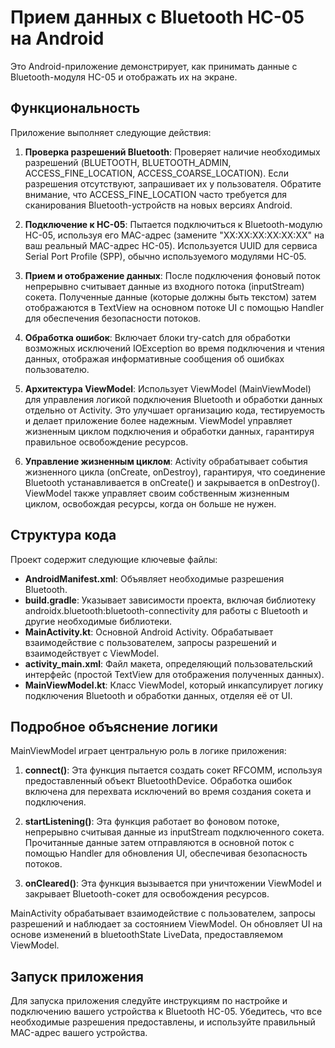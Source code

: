 # Прием данных с Bluetooth HC-05 на Android

Это Android-приложение демонстрирует, как принимать данные с Bluetooth-модуля HC-05 и отображать их на экране. 
##  Функциональность

Приложение выполняет следующие действия:

1. **Проверка разрешений Bluetooth**: Проверяет наличие необходимых разрешений (BLUETOOTH, BLUETOOTH_ADMIN, ACCESS_FINE_LOCATION, ACCESS_COARSE_LOCATION). Если разрешения отсутствуют, запрашивает их у пользователя. Обратите внимание, что ACCESS_FINE_LOCATION часто требуется для сканирования Bluetooth-устройств на новых версиях Android.

2. **Подключение к HC-05**: Пытается подключиться к Bluetooth-модулю HC-05, используя его MAC-адрес (замените "XX:XX:XX:XX:XX:XX" на ваш реальный MAC-адрес HC-05). Используется UUID для сервиса Serial Port Profile (SPP), обычно используемого модулями HC-05.

3. **Прием и отображение данных**: После подключения фоновый поток непрерывно считывает данные из входного потока (inputStream) сокета. Полученные данные (которые должны быть текстом) затем отображаются в TextView на основном потоке UI с помощью Handler для обеспечения безопасности потоков.

4. **Обработка ошибок**: Включает блоки try-catch для обработки возможных исключений IOException во время подключения и чтения данных, отображая информативные сообщения об ошибках пользователю.

5. **Архитектура ViewModel**: Использует ViewModel (MainViewModel) для управления логикой подключения Bluetooth и обработки данных отдельно от Activity. Это улучшает организацию кода, тестируемость и делает приложение более надежным. ViewModel управляет жизненным циклом подключения и обработки данных, гарантируя правильное освобождение ресурсов.

6. **Управление жизненным циклом**: Activity обрабатывает события жизненного цикла (onCreate, onDestroy), гарантируя, что соединение Bluetooth устанавливается в onCreate() и закрывается в onDestroy(). ViewModel также управляет своим собственным жизненным циклом, освобождая ресурсы, когда он больше не нужен.

##  Структура кода

Проект содержит следующие ключевые файлы:

- **AndroidManifest.xml**: Объявляет необходимые разрешения Bluetooth.
- **build.gradle**: Указывает зависимости проекта, включая библиотеку androidx.bluetooth:bluetooth-connectivity для работы с Bluetooth и другие необходимые библиотеки.
- **MainActivity.kt**: Основной Android Activity. Обрабатывает взаимодействие с пользователем, запросы разрешений и взаимодействует с ViewModel.
- **activity_main.xml**: Файл макета, определяющий пользовательский интерфейс (простой TextView для отображения полученных данных).
- **MainViewModel.kt**: Класс ViewModel, который инкапсулирует логику подключения Bluetooth и обработки данных, отделяя её от UI.

##  Подробное объяснение логики

MainViewModel играет центральную роль в логике приложения:

1. **connect()**: Эта функция пытается создать сокет RFCOMM, используя предоставленный объект BluetoothDevice. Обработка ошибок включена для перехвата исключений во время создания сокета и подключения.

2. **startListening()**: Эта функция работает во фоновом потоке, непрерывно считывая данные из inputStream подключенного сокета. Прочитанные данные затем отправляются в основной поток с помощью Handler для обновления UI, обеспечивая безопасность потоков.

3. **onCleared()**: Эта функция вызывается при уничтожении ViewModel и закрывает Bluetooth-сокет для освобождения ресурсов.

MainActivity обрабатывает взаимодействие с пользователем, запросы разрешений и наблюдает за состоянием ViewModel. Он обновляет UI на основе изменений в bluetoothState LiveData, предоставляемом ViewModel.

## Запуск приложения

Для запуска приложения следуйте инструкциям по настройке и подключению вашего устройства к Bluetooth HC-05. Убедитесь, что все необходимые разрешения предоставлены, и используйте правильный MAC-адрес вашего устройства.
